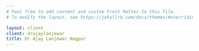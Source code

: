 ```yaml
---
# Feel free to add content and custom Front Matter to this file.
# To modify the layout, see https://jekyllrb.com/docs/themes/#overriding-theme-defaults

layout: client
client: drajaylanjewar
title: Dr Ajay Lanjewar Nagpur
---
```

